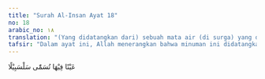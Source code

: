 ```yaml
---
title: "Surah Al-Insan Ayat 18"
no: 18
arabic_no: ١٨
translation: "(Yang didatangkan dari) sebuah mata air (di surga) yang dinamakan Salsabil."
tafsir: "Dalam ayat ini, Allah menerangkan bahwa minuman ini didatangkan dari sebuah mata air surga yang dinamakan salsabil. Mereka minum campuran zanjabil yang berasal dari sebuah sungai yang bernama salsabil. Perkataan ini sendiri dalam bahasa Arab berarti 'minuman atau makanan yang lezat dan juga berarti 'mata air yang mengalir. Akan tetapi, mufasir Ibnu 'Arabi menegaskan, \"Aku tidak mendengar satu perkataan pun seperti salsabil ini melainkan di dalam Al-Qur'an saja.\"\n\nDari keterangan di atas, kita hanya dapat menyimpulkan bahwa nama seperti salsabil, zanjabil, dan sebagainya diberikan keterangan sedemikian rupa yang tidak ada bandingannya dengan yang ada di dunia. Mengenai surga, kita telah yakin bahwa dia adalah sesuatu yang baik dan penuh nikmat yang mata belum pernah melihatnya, telinga belum pernah mendengarnya. Oleh karena itu, kita tak dapat memastikan apakah betul-betul demikian makna yang dikehendaki ayat di atas."
---
```

عَيْنًا فِيْهَا تُسَمّٰى سَلْسَبِيْلًا 